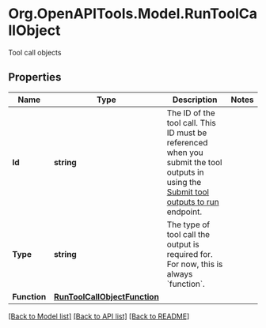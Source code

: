 # Org.OpenAPITools.Model.RunToolCallObject
Tool call objects

## Properties

Name | Type | Description | Notes
------------ | ------------- | ------------- | -------------
**Id** | **string** | The ID of the tool call. This ID must be referenced when you submit the tool outputs in using the [Submit tool outputs to run](/docs/api-reference/runs/submitToolOutputs) endpoint. | 
**Type** | **string** | The type of tool call the output is required for. For now, this is always &#x60;function&#x60;. | 
**Function** | [**RunToolCallObjectFunction**](RunToolCallObjectFunction.md) |  | 

[[Back to Model list]](../README.md#documentation-for-models) [[Back to API list]](../README.md#documentation-for-api-endpoints) [[Back to README]](../README.md)

